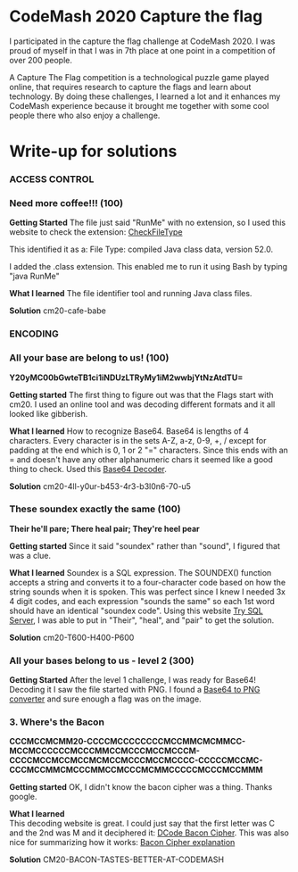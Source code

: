 # CodeMash 2020 Capture the flag
I participated in the capture the flag challenge at CodeMash 2020. I was proud of myself in that I was in 7th place at one point in a competition of over 200 people.

A Capture The Flag competition is a technological puzzle game played online, that requires research to capture the flags and learn about technology. By doing these challenges, I learned a lot and it enhances my CodeMash experience because it brought me together with some cool people there who also enjoy a challenge.

# Write-up for solutions

### ACCESS CONTROL

### Need more coffee!!! (100)
**Getting Started**
The file just said "RunMe" with no extension, so I used this website to check the extension:
[CheckFileType](http://checkfiletype.com/)

This identified it as a: File Type: compiled Java class data, version 52.0.

I added the .class extension. This enabled me to run it using Bash by typing "java RunMe"

**What I learned** 
The file identifier tool and running Java class files.

**Solution**
cm20-cafe-babe

### ENCODING

### All your base are belong to us! (100)

**Y20yMC00bGwteTB1ci1iNDUzLTRyMy1iM2wwbjYtNzAtdTU=**

**Getting started** 
The first thing to figure out was that the Flags start with cm20. I used an online tool and was decoding different formats and it all looked like gibberish. 

**What I learned**
How to recognize Base64. Base64 is lengths of 4 characters. Every character is in the sets A-Z, a-z, 0-9, +, / except for padding at the end which is 0, 1 or 2 "=" characters. Since this ends with an = and doesn't have any other alphanumeric chars it seemed like a good thing to check. Used this [Base64 Decoder](https://www.base64decode.org/).

**Solution** 
cm20-4ll-y0ur-b453-4r3-b3l0n6-70-u5

### These soundex exactly the same (100)
**Their he'll pare; There heal pair; They're heel pear**

**Getting started** 
Since it said "soundex" rather than "sound", I figured that was a clue.

**What I learned**
Soundex is a SQL expression. The SOUNDEX() function accepts a string and converts it to a four-character code based on how the string sounds when it is spoken. This was perfect since I knew I needed 3x 4 digit codes, and each expression "sounds the same" so each 1st word should have an identical "soundex code". Using this website [Try SQL Server](https://www.w3schools.com/sql/trysqlserver.asp?filename=trysql_func_sqlserver_soundex), I was able to put in "Their", "heal", and "pair" to get the solution.

**Solution** 
cm20-T600-H400-P600

### All your bases belong to us - level 2 (300)
**Getting Started**
After the level 1 challenge, I was ready for Base64! Decoding it I saw the file started with PNG. I found a [Base64 to PNG converter](https://onlinepngtools.com/convert-base64-to-png) and sure enough a flag was on the image.

### 3. Where's the Bacon
**CCCMCCMCMM20-CCCCMCCCCCCCCMCCMMCMCMMCC-MCCMCCCCCCMCCCMMCCMCCCMCCMCCCM-CCCCMCCMCCMCCMCMCCMCCCMCCMCCCC-CCCCCMCCMC-CCCMCCMMCMCCCMMCCMCCCMCMMCCCCCMCCCMCCMMM**

**Getting started** 
OK, I didn't know the bacon cipher was a thing. Thanks google.

**What I learned**  
This decoding website is great. I could just say that the first letter was C and the 2nd was M and it deciphered it: [DCode Bacon Cipher](https://www.dcode.fr/bacon-cipher). This was also nice for summarizing how it works: [Bacon Cipher explanation](https://github.com/mathiasbynens/bacon-cipher)

**Solution** 
CM20-BACON-TASTES-BETTER-AT-CODEMASH
